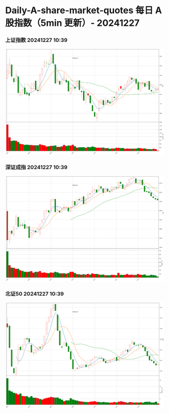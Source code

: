 
# Daily-A-share-market-quotes 每日 A 股指数（5min 更新）- 20241227

### 上证指数 20241227 10:39
![](./fig/2024/12/20241227-sh000001.png)

### 深证成指 20241227 10:39
![](./fig/2024/12/20241227-sz399001.png)

### 北证50 20241227 10:39
![](./fig/2024/12/20241227-bj899050.png)
